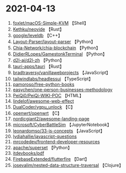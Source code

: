 # 2021-04-13

1. [foxlet/macOS-Simple-KVM](https://github.com/foxlet/macOS-Simple-KVM) 【Shell】
2. [Kethku/neovide](https://github.com/Kethku/neovide) 【Rust】
3. [google/leveldb](https://github.com/google/leveldb) 【C++】
4. [Layout-Parser/layout-parser](https://github.com/Layout-Parser/layout-parser) 【Python】
5. [Chia-Network/chia-blockchain](https://github.com/Chia-Network/chia-blockchain) 【Python】
6. [DidierRLopes/GamestonkTerminal](https://github.com/DidierRLopes/GamestonkTerminal) 【Python】
7. [d2l-ai/d2l-zh](https://github.com/d2l-ai/d2l-zh) 【Python】
8. [tauri-apps/tauri](https://github.com/tauri-apps/tauri) 【Rust】
9. [bradtraversy/vanillawebprojects](https://github.com/bradtraversy/vanillawebprojects) 【JavaScript】
10. [tailwindlabs/headlessui](https://github.com/tailwindlabs/headlessui) 【TypeScript】
11. [pamoroso/free-python-books](https://github.com/pamoroso/free-python-books) 
12. [easychen/one-person-businesses-methodology](https://github.com/easychen/one-person-businesses-methodology) 
13. [PeiQi0/PeiQi-WIKI-POC](https://github.com/PeiQi0/PeiQi-WIKI-POC) 【HTML】
14. [lindelof/awesome-web-effect](https://github.com/lindelof/awesome-web-effect) 
15. [DualCoder/vgpu_unlock](https://github.com/DualCoder/vgpu_unlock) 【C】
16. [openwrt/openwrt](https://github.com/openwrt/openwrt) 【C】
17. [nordicgiant2/awesome-landing-page](https://github.com/nordicgiant2/awesome-landing-page) 
18. [microsoft/CyberBattleSim](https://github.com/microsoft/CyberBattleSim) 【JupyterNotebook】
19. [leonardomso/33-js-concepts](https://github.com/leonardomso/33-js-concepts) 【JavaScript】
20. [lydiahallie/javascript-questions](https://github.com/lydiahallie/javascript-questions) 
21. [mrcodedev/frontend-developer-resources](https://github.com/mrcodedev/frontend-developer-resources) 
22. [apache/superset](https://github.com/apache/superset) 【Python】
23. [itdevbooks/pdf](https://github.com/itdevbooks/pdf) 
24. [FirebaseExtended/flutterfire](https://github.com/FirebaseExtended/flutterfire) 【Dart】
25. [josevalim/nested-data-structure-traversal](https://github.com/josevalim/nested-data-structure-traversal) 【Clojure】
